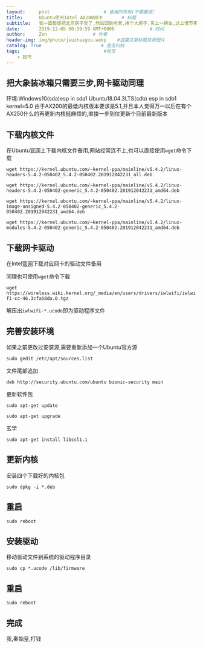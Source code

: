 ```yaml
---
layout:     post                    # 使用的布局(不需要改）
title:      Ubuntu使用Intel AX200网卡       # 标题
subtitle:   我一直都想把北京房子卖了,然后回到老家,换个大房子,买上一辆车,过上慢节奏走生活,可房东一直不同意。 #副标题
date:       2019-12-05 00:59:59 GMT+0800             # 时间
author:     Zen                 # 作者
header-img: img/photo/jiuzhaigou.webp    #这篇文章标题背景图片
catalog: True                      # 是否归档
tags:                               #标签
    - 技巧
---
```


把大象装冰箱只需要三步,网卡驱动同理
----

环境:Windows10(sda)esp in sda1 Ubuntu18.04.3LTS(sdb) esp in sdb1
kernel=5.0
由于AX200的最低内核版本要求是5.1,并且本人觉得万一以后在有个AX250什么的再更新内核挺麻烦的,直接一步到位更新个目前最新版本
## 下载内核文件
在Ubuntu[官网](https://kernel.ubuntu.com/~kernel-ppa/mainline/)上下载内核文件备用,网站经常连不上,也可以直接使用`wget`命令下载

`wget https://kernel.ubuntu.com/~kernel-ppa/mainline/v5.4.2/linux-headers-5.4.2-050402_5.4.2-050402.201912042231_all.deb`

`wget https://kernel.ubuntu.com/~kernel-ppa/mainline/v5.4.2/linux-headers-5.4.2-050402-generic_5.4.2-050402.201912042231_amd64.deb`

`wget https://kernel.ubuntu.com/~kernel-ppa/mainline/v5.4.2/linux-image-unsigned-5.4.2-050402-generic_5.4.2-050402.201912042231_amd64.deb`

`wget https://kernel.ubuntu.com/~kernel-ppa/mainline/v5.4.2/linux-modules-5.4.2-050402-generic_5.4.2-050402.201912042231_amd64.deb`

## 下载网卡驱动

在Intel[官网](https://www.intel.com/content/www/us/en/support/articles/000005511/network-and-io/wireless-networking.html)下载对应网卡的驱动文件备用

同理也可使用`wget`命令下载

`wget https://wireless.wiki.kernel.org/_media/en/users/drivers/iwlwifi/iwlwifi-cc-46.3cfab8da.0.tgz`

解压出`iwlwifi-*.ucode`即为驱动程序文件

## 完善安装环境

如果之前更改过安装源,需要重新添加一个Ubuntu官方源

`sudo gedit /etc/apt/sources.list`

文件尾部追加

`deb http://security.ubuntu.com/ubuntu bionic-security main`

更新软件包

`sudo apt-get update`

`sudo apt-get upgrade`

玄学

`sudo apt-get install libssl1.1`

## 更新内核

安装四个下载好的内核包

`sudo dpkg -i *.deb`

## 重启

`sudo reboot`

## 安装驱动

移动驱动文件到系统的驱动程序目录

`sudo cp *.ucode /lib/firmware`

## 重启

`sudo reboot`

## 完成

我,秦始皇,打钱

